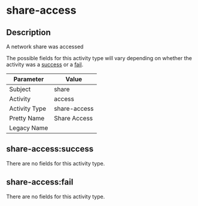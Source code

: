 share-access
============

Description
-----------
A network share was accessed

The possible fields for this activity type will vary depending on whether the activity was a [success](#share-accesssuccess) or a [fail](#share-accessfail).

| Parameter     | Value        |
| ------------- | ------------ |
| Subject       | share        |
| Activity      | access       |
| Activity Type | share-access |
| Pretty Name   | Share Access |
| Legacy Name   |              |

share-access:success
--------------------

There are no fields for this activity type.


share-access:fail
-----------------

There are no fields for this activity type.
